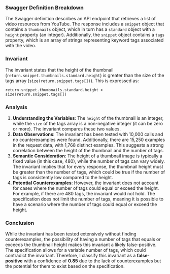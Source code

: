 ### Swagger Definition Breakdown
The Swagger definition describes an API endpoint that retrieves a list of video resources from YouTube. The response includes a `snippet` object that contains a `thumbnails` object, which in turn has a `standard` object with a `height` property (an integer). Additionally, the `snippet` object contains a `tags` property, which is an array of strings representing keyword tags associated with the video.

### Invariant
The invariant states that the height of the thumbnail (`return.snippet.thumbnails.standard.height`) is greater than the size of the tags array (`size(return.snippet.tags[])`). This is expressed as:

`return.snippet.thumbnails.standard.height > size(return.snippet.tags[])`

### Analysis
1. **Understanding the Variables**: The `height` of the thumbnail is an integer, while the `size` of the tags array is a non-negative integer (it can be zero or more). The invariant compares these two values.
2. **Data Observations**: The invariant has been tested with 10,000 calls and no counterexamples were found. Additionally, there are 15,250 examples in the request data, with 1,768 distinct examples. This suggests a strong correlation between the height of the thumbnail and the number of tags.
3. **Semantic Consideration**: The height of a thumbnail image is typically a fixed value (in this case, 480), while the number of tags can vary widely. The invariant implies that for every response, the thumbnail height must be greater than the number of tags, which could be true if the number of tags is consistently low compared to the height.
4. **Potential Counterexamples**: However, the invariant does not account for cases where the number of tags could equal or exceed the height. For example, if there are 480 tags, the invariant would not hold. The specification does not limit the number of tags, meaning it is possible to have a scenario where the number of tags could equal or exceed the height.

### Conclusion
While the invariant has been tested extensively without finding counterexamples, the possibility of having a number of tags that equals or exceeds the thumbnail height makes this invariant a likely false-positive. The specification allows for a variable number of tags, which could contradict the invariant. Therefore, I classify this invariant as a **false-positive** with a confidence of **0.85** due to the lack of counterexamples but the potential for them to exist based on the specification.
